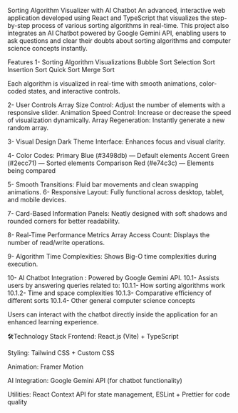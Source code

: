Sorting Algorithm Visualizer with AI Chatbot
An advanced, interactive web application developed using React and TypeScript that visualizes the step-by-step process of various sorting algorithms in real-time.
This project also integrates an AI Chatbot powered by Google Gemini API, enabling users to ask questions and clear their doubts about sorting algorithms and computer science concepts instantly.

Features
1- Sorting Algorithm Visualizations
    Bubble Sort
    Selection Sort
    Insertion Sort
    Quick Sort
    Merge Sort

Each algorithm is visualized in real-time with smooth animations, color-coded states, and interactive controls.

2- User Controls
    Array Size Control: Adjust the number of elements with a responsive slider.
    Animation Speed Control: Increase or decrease the speed of visualization dynamically.
    Array Regeneration: Instantly generate a new random array.

3- Visual Design
    Dark Theme Interface: Enhances focus and visual clarity.

4- Color Codes:
    Primary Blue (#3498db) — Default elements
    Accent Green (#2ecc71) — Sorted elements
    Comparison Red (#e74c3c) — Elements being compared

5- Smooth Transitions: Fluid bar movements and clean swapping animations.
6- Responsive Layout: Fully functional across desktop, tablet, and mobile devices.

7- Card-Based Information Panels: Neatly designed with soft shadows and rounded corners for better readability.

8- Real-Time Performance Metrics
     Array Access Count: Displays the number of read/write operations.

9- Algorithm Time Complexities: Shows Big-O time complexities during execution.

10- AI Chatbot Integration : Powered by Google Gemini API.
     10.1- Assists users by answering queries related to:
            10.1.1- How sorting algorithms work
            10.1.2- Time and space complexities
            10.1.3- Comparative efficiency of different sorts
            10.1.4- Other general computer science concepts

Users can interact with the chatbot directly inside the application for an enhanced learning experience.

🛠Technology Stack
Frontend: React.js (Vite) + TypeScript

Styling: Tailwind CSS + Custom CSS

Animation: Framer Motion

AI Integration: Google Gemini API (for chatbot functionality)

Utilities: React Context API for state management, ESLint + Prettier for code quality

